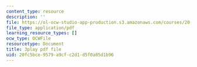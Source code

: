 ```yaml
---
content_type: resource
description: ''
file: https://ol-ocw-studio-app-production.s3.amazonaws.com/courses/20-219-becoming-the-next-bill-nye-writing-and-hosting-the-educational-show-january-iap-2015/20fc5bce9579a9cfc2d1d5f0a05d1b96_0BmWrrZq5A4.pdf
file_type: application/pdf
learning_resource_types: []
ocw_type: OCWFile
resourcetype: Document
title: 3play pdf file
uid: 20fc5bce-9579-a9cf-c2d1-d5f0a05d1b96
---
```

